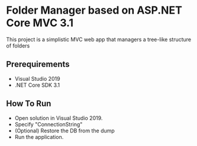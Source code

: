 # Folder Manager based on ASP.NET Core MVC 3.1

This project is a simplistic MVC web app that managers a tree-like structure of folders

## Prerequirements

* Visual Studio 2019
* .NET Core SDK 3.1

## How To Run

* Open solution in Visual Studio 2019.
* Specify "ConnectionString"
* (Optional) Restore the DB from the dump
* Run the application.
